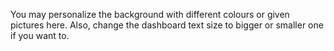 You may personalize the background with different colours or given pictures here. Also, change the dashboard text size to bigger or smaller one if you want to.  
